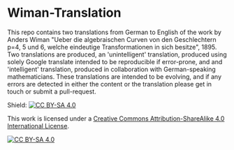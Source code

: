 # Wiman-Translation
This repo contains two translations from German to English of the work by Anders Wiman "Ueber die algebraischen Curven von den Geschlechtern p=4, 5 und 6, welche eindeutige Transformationen in sich besitze", 1895. Two translations are produced, an 'unintelligent' translation, produced using solely Google translate intended to be reproducible if error-prone, and and 'intelligent' translation, produced in collaboration with German-speaking mathematicians. 
These translations are intended to be evolving, and if any errors are detected in either the content or the translation please get in touch or submit a pull-request. 

Shield: [![CC BY-SA 4.0][cc-by-sa-shield]][cc-by-sa]

This work is licensed under a
[Creative Commons Attribution-ShareAlike 4.0 International License][cc-by-sa].

[![CC BY-SA 4.0][cc-by-sa-image]][cc-by-sa]

[cc-by-sa]: http://creativecommons.org/licenses/by-sa/4.0/
[cc-by-sa-image]: https://licensebuttons.net/l/by-sa/4.0/88x31.png
[cc-by-sa-shield]: https://img.shields.io/badge/License-CC%20BY--SA%204.0-lightgrey.svg

